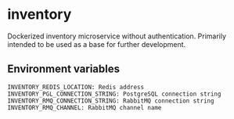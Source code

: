 # inventory
Dockerized inventory microservice without authentication. Primarily intended to be used as a base for further development.

## Environment variables
```
INVENTORY_REDIS_LOCATION: Redis address
INVENTORY_PGL_CONNECTION_STRING: PostgreSQL connection string
INVENTORY_RMQ_CONNECTION_STRING: RabbitMQ connection string
INVENTORY_RMQ_CHANNEL: RabbitMQ channel name
```